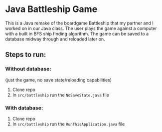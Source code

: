 # Java Battleship Game

This is a Java remake of the boardgame Battleship that my partner and I worked on in our Java class. The user plays the game against a computer with a built in BFS ship finding algorithm. The game can be saved to a database midway through and reloaded later on.

## Steps to run: 

### Without database:
(just the game, no save state/reloading capabilities)
1. Clone repo
2. In `src/battleship` run the `NoSaveState.java` file

### With database:
1. Clone repo
2. In `src/battleship` run the `RunThisApplication.java` file
